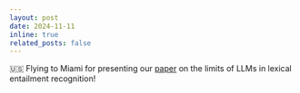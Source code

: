 ```yaml
---
layout: post
date: 2024-11-11
inline: true
related_posts: false
---
```


🇺🇸 Flying to Miami for presenting our [paper](https://aclanthology.org/2024.findings-emnlp.881/) on the limits of LLMs in lexical entailment recognition!

